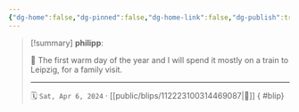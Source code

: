 ```yaml
---
{"dg-home":false,"dg-pinned":false,"dg-home-link":false,"dg-publish":true,"type":"blip","disabled rules":["yaml-title","yaml-title-alias","file-name-heading"],"title":"philipp on mastodon @ 2024-04-06","created-date":"2024-04-06T07:30:15","id":112223100314469090,"updated-date":"2025-05-02T08:50:44","dg-path":"blips/112223100314469087.md","permalink":"/blips/112223100314469087/","dgPassFrontmatter":true,"created":"2024-04-06T07:30:15","updated":"2025-05-02T08:50:44"}
---
```


> [!summary] **philipp**:
>
> 🚅 The first warm day of the year and I will spend it mostly on a train to Leipzig, for a family visit.
> - - -
>
> 🗓️ `Sat, Apr 6, 2024` · [[public/blips/112223100314469087\|🔗]]
{ #blip}

